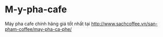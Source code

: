 M-y-pha-cafe
============

Máy pha cafe chính hãng giá tốt nhất tại http://www.sachcoffee.vn/san-pham-coffee/may-pha-ca-phe/
